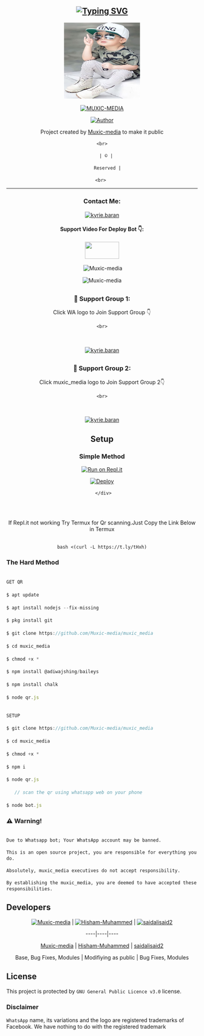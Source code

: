 <div align="center">

## [![Typing SVG](https://readme-typing-svg.herokuapp.com?font=Lemon+milk&color=F70000&lines=Welcome+to+muxic_media+WA+Bot+repo;Created+by+Muxic+media;This+is+the+Best++Bgm+bot;With+more+features)](https://git.io/typing-svg)

 </a>

</p>

<div align="center">

  <p align="center">

<img border-radius:15px src="Muxic-media.jpg" width="200" height="200"/>

</p>

 <p align="center">

<a href="#"><img title="MUXIC-MEDIA" src="https://img.shields.io/badge/MUXIC-MEDIA-red?colorA=%23ff0000&colorB=%23017e40&style=for-the-badge"></a>

</p>

  <p align="center">

<a href="https://github.com/Muxic-media"><img title="Author" src="https://img.shields.io/badge/Author-Muxic-media/muxic_media?color=blue&style=for-the-badge&logo=whatsapp"></a>

</p>

</div>

<p align="center">

Project created by <a href="https://github.com/Muxic-media">Muxic-media</a> to make it public

    <br>

       | © |

        Reserved |

    <br> 

</p>

----

<h3 align="center">Contact Me:</h3>

<p align="center">

<a href="https://instagram.com/muxic_media?utm_medium=copy_link" target="blank"><img align="center" src="https://cdn.jsdelivr.net/npm/simple-icons@3.0.1/icons/instagram.svg" alt="kyrie.baran" height="30" width="40" /></a>

</p>

<h4 align="center">Support Video For Deploy Bot 👇:</h4>

<p align="center">

<a href="https://youtu.be/_D4ZYuUSXjs" target="blank"><img align="center" src="https://upload.wikimedia.org/wikipedia/commons/thumb/e/e1/Logo_of_YouTube_%282015-2017%29.svg/1200px-Logo_of_YouTube_%282015-2017%29.svg.png" height="45" width="90" /></a>

</p>

  

<p align="center">

<p>&nbsp;<img align="center" src="https://github-readme-stats.vercel.app/api?username=Muxic-media&show_icons=true&theme=dark&locale=en" alt="Muxic-media" /></p>

<p><img align="center" src="https://github-readme-streak-stats.herokuapp.com/?user=Muxic-media&theme=dark" alt="Muxic-media" /></p>

</p>

##

  <h3 align="center">📢 Support Group 1:</h3>

<p align="center">

Click WA logo to Join Support Group 👇

    <br>

<br>

  <a href="https://chat.whatsapp.com/E5x8Cx4pmpr5wyRbpK2AJD" target="blank"><img align="center" src="https://www.linkpicture.com/q/image-removebg-preview-9_2.png" alt="kyrie.baran" height="200" width="300" /></a>

</p>

## 

  <h3 align="center">📢 Support Group 2:</h3>

<p align="center">

Click muxic_media logo to Join Support Group 2👇

    <br>

<br>

  <a href="https://chat.whatsapp.com/BLdaoLVnX6jFnkKHFjLbH6" target="blank"><img align="center" src="https://i.hizliresim.com/pce1372.png" alt="kyrie.baran" height="200" width="200" /></a>

</p>

    

## Setup

<div align="center">

  ### Simple Method

  

[![Run on Repl.it](https://repl.it/badge/github/quiec/whatsAlfa)](https://replit.com/@phaticusthiccy/WhatsAsena-QR)

[![Deploy](https://www.herokucdn.com/deploy/button.svg)](https://heroku.com/deploy?template=https://github.com/Muxic-media/muxic_media.git)

     </div>

<br>

<br >

If Repl.it not working Try Termux for Qr scanning.Just Copy the Link Below in Termux

```

bash <(curl -L https://t.ly/tHxh)

``` 

<div align="left">

### The Hard Method

```js

GET QR

$ apt update

$ apt install nodejs --fix-missing

$ pkg install git

$ git clone https://github.com/Muxic-media/muxic_media

$ cd muxic_media

$ chmod +x *

$ npm install @adiwajshing/baileys

$ npm install chalk

$ node qr.js

```

      

```js

SETUP

$ git clone https://github.com/Muxic-media/muxic_media

$ cd muxic_media

$ chmod +x *

$ npm i

$ node qr.js

   // scan the qr using whatsapp web on your phone

$ node bot.js

```

### ⚠️ Warning! 

```

Due to Whatsapp bot; Your WhatsApp account may be banned.

This is an open source project, you are responsible for everything you do. 

Absolutely, muxic_media executives do not accept responsibility.

By establishing the muxic_media, you are deemed to have accepted these responsibilities.

```

## Developers

  <div align="center">

    

  [![Muxic-media](https://github.com/Muxic-media.png?size=100)](https://github.com/Muxic-media) |  [![Hisham-Muhammed](https://github.com/Hisham-Muhammed.png?size=100)](https://github.com/Hisham-Muhammed) | [![saidalisaid2](https://github.com/saidalisaid2.png?size=100)](https://github.com/saidalisaid2) 

----|----|----

[Muxic-media](https://github.com/Muxic-media)  | [Hisham-Muhammed](https://github.com/Hisham-Muhammed) | [saidalisaid2](https://github.com/saidalisaid2)

Base, Bug Fixes, Modules | Modifiying  as   public | Bug Fixes, Modules

  </div>

    

## License

This project is protected by `GNU General Public Licence v3.0` license.

### Disclaimer

`WhatsApp` name, its variations and the logo are registered trademarks of Facebook. We have nothing to do with the registered trademark

